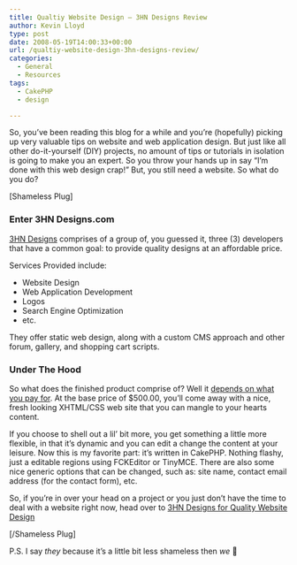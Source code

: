 ```yaml
---
title: Qualtiy Website Design – 3HN Designs Review
author: Kevin Lloyd
type: post
date: 2008-05-19T14:00:33+00:00
url: /qualtiy-website-design-3hn-designs-review/
categories:
  - General
  - Resources
tags:
  - CakePHP
  - design

---
```

So, you&#8217;ve been reading this blog for a while and you&#8217;re (hopefully) picking up very valuable tips on website and web application design. But just like all other do-it-yourself (DIY) projects, no amount of tips or tutorials in isolation is going to make you an expert. So you throw your hands up in say &#8220;I&#8217;m done with this web design crap!&#8221; But, you still need a website. So what do you do?

[Shameless Plug]

### Enter 3HN Designs.com

<a rel="nofollow" href="http://www.3hndesigns.com">3HN Designs</a> comprises of a group of, you guessed it, three (3) developers that have a common goal: to provide quality designs at an affordable price.

Services Provided include:

  * Website Design
  * Web Application Development
  * Logos
  * Search Engine Optimization
  * etc.

They offer static web design, along with a custom CMS approach and other forum, gallery, and shopping cart scripts.

### Under The Hood

So what does the finished product comprise of? Well it <a rel="nofollow" href="http://www.3hndesigns.com/pricing.htm">depends on what you pay for</a>. At the base price of $500.00, you&#8217;ll come away with a nice, fresh looking XHTML/CSS web site that you can mangle to your hearts content.

If you choose to shell out a lil&#8217; bit more, you get something a little more flexible, in that it&#8217;s dynamic and you can edit a change the content at your leisure. Now this is my favorite part: it&#8217;s written in CakePHP. Nothing flashy, just a editable regions using FCKEditor or TinyMCE. There are also some nice generic options that can be changed, such as: site name, contact email address (for the contact form), etc.

So, if you&#8217;re in over your head on a project or you just don&#8217;t have the time to deal with a website right now, head over to <a rel="nofollow" href="http://www.3hndesigns.com/">3HN Designs for Quality Website Design</a>

[/Shameless Plug]

P.S. I say _they_ because it&#8217;s a little bit less shameless then _we_ 🙂